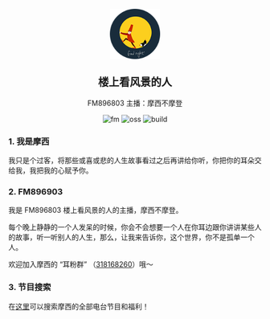 <p align="center">
 <img width="100px" src="favicon.png" align="center" alt="Github Avatar" />
 <h2 align="center">楼上看风景的人</h2>
 <p align="center">FM896803 主播：摩西不摩登</p>
</p>
<p align="center">
  <img alt="fm" src="https://img.shields.io/badge/FM896903-楼上看风景的人-F05554.svg?style=flat">
  <img alt="oss" src="https://img.shields.io/badge/github-page-75339B.svg?style=flat">
  <img alt="build" src="https://img.shields.io/badge/build-passing-4BC51D.svg?style=flat">
</p>

### 1. 我是摩西

我只是个过客，将那些或喜或悲的人生故事看过之后再讲给你听，你把你的耳朵交给我，我把我的心赋予你。

### 2. FM896903

我是 FM896803 楼上看风景的人的主播，摩西不摩登。

每个晚上静静的一个人发呆的时候，你会不会想要一个人在你耳边跟你讲讲某些人的故事，听一听别人的人生，那么，让我来告诉你，这个世界，你不是孤单一个人。

欢迎加入摩西的 “耳粉群” （[318168260](http://shang.qq.com/wpa/qunwpa?idkey=9c92ebacfa2bc41f3db76d54a1c5fda087a025918c5a6231aa01c715253ad547)）哦～

### 3. 节目搜索

在[这里](https://fm.nousbuild.org/fm.html)可以搜索摩西的全部电台节目和福利！